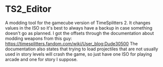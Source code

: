 # TS2_Editor
A modding tool for the gamecube version of TimeSplitters 2.
It changes values in the ISO so it's best to always have a backup in case something doesn't go as planned.
I got the offsets through the documentation about modding weapons from this guy:
https://timesplitters.fandom.com/wiki/User_blog:Dude30500
The documentation also states that trying to load projectiles that are not usually used in story levels will crash the game,
so just have one ISO for playing arcade and one for story I suppose.

